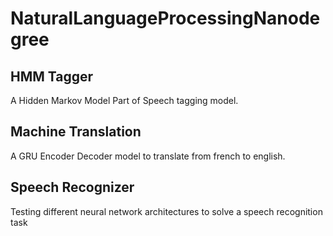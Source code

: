 # NaturalLanguageProcessingNanodegree

## HMM Tagger
A Hidden Markov Model Part of Speech tagging model.

## Machine Translation
A GRU Encoder Decoder model to translate from french to english.

## Speech Recognizer
Testing different neural network architectures to solve a speech recognition task
